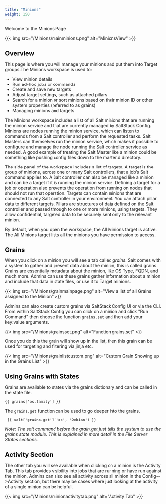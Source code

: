 ```yaml
---
title: "Minions"
weight: 150
---
```


Welcome to the Minions Page

{{< img src="/Minions/mainminions.png" alt="MinionsView" >}}

<h1 style="color:black;font-size:20px;">Overview</h1>

This page is where you will manage your minions and put them into Target groups.The Minions workspace is used to:

- View minion details
- Run ad-hoc jobs or commands
- Create and save new targets
- Adjust target settings, such as attached pillars
- Search for a minion or sort minions based on their minion ID or other system properties       (referred to as grains)
- Managing minions and targets

The Minions workspace includes a list of all Salt minions that are running the minion service and that are currently managed by SaltStack Config. Minions are nodes running the minion service, which can listen to commands from a Salt controller and perform the requested tasks. Salt Masters can themselves run the minion service, which makes it possible to configure and manage the node running the Salt controller service as needed. A good example of treating the Salt Master like a minion could be something like pushing config files down to the master.d directory.

The side panel of the workspace includes a list of targets. A target is the group of minions, across one or many Salt controllers, that a job’s Salt command applies to. A Salt controller can also be managed like a minion and can be a target if it is running the minion service. Defining a target for a job or operation also prevents the operation from running on nodes that should not run that operation. Targets can contain minions that are connected to any Salt controller in your environment. You can attach pillar data to different targets. Pillars are structures of data defined on the Salt controller and passed through to one or more minions, using targets. They allow confidential, targeted data to be securely sent only to the relevant minion. 

By default, when you open the workspace, the All Minions target is active. The All Minions target lists all the minions you have permission to access.

<h1 style="color:black;font-size:20px;">Grains</h1>

When you click on a minion you will see a tab called <i>grains</i>. Salt comes with a system to gather and present data about the minion, this is called grains. Grains are essentially metadata about the minion, like OS Type, FQDN, and much more. Admins can use these grains gather information about a minion and include that data in state files, or use it to Target minions. 

{{< img src="/Minions/grainmainpage.png" alt="View a list of all Grains assigned to the Minion" >}}

Admins can also create custom grains via SaltStack Config UI or via the CLI. From within SaltStack Config you can click on a minion and click "Run Command" then choose the function <code>grains.set</code> and then add your key:value arguments.

{{< img src="/Minions/grainsset.png" alt="Function grains.set" >}}

Once you do this the grain will show up in the list, then this grain can be used for targeting and filtering via jinja etc. 

{{< img src="/Minions/grainlistcustom.png" alt="Custom Grain Showing up in the Grains List" >}}

<h1 style="color:black;font-size:20px;">Using Grains with States</h1>

Grains are available to states via the grains dictionary and can be called in the state file.

<code>{{ grains['os.family'] }}</code>

The <code>grains.get</code> function can be used to go deeper into the grains.

<p><code> {{ salt['grains.get']('os', 'Debian') }} </code></p>

<i>Note: The salt command before the grain.get just tells the system to use the grains state module. This is explained in more detail in the File Server States sections.</i>

<h1 style="color:black;font-size:20px;">Activity Section</h1>

The other tab you will see available when clicking on a minion is the Activity Tab. This tab provides visibility into jobs that are running or have run against the minion. Admins can also see all activity across all minion in the Config-->Activity section, but there may be cases where just looking at the activity of a single minion can be helpful.

{{< img src="/Minions/minionactivitytab.png" alt="Activity Tab" >}}



